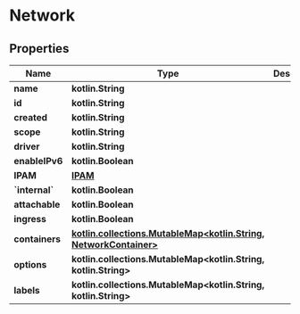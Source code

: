 
# Network

## Properties
Name | Type | Description | Notes
------------ | ------------- | ------------- | -------------
**name** | **kotlin.String** |  |  [optional]
**id** | **kotlin.String** |  |  [optional]
**created** | **kotlin.String** |  |  [optional]
**scope** | **kotlin.String** |  |  [optional]
**driver** | **kotlin.String** |  |  [optional]
**enableIPv6** | **kotlin.Boolean** |  |  [optional]
**IPAM** | [**IPAM**](IPAM.md) |  |  [optional]
**&#x60;internal&#x60;** | **kotlin.Boolean** |  |  [optional]
**attachable** | **kotlin.Boolean** |  |  [optional]
**ingress** | **kotlin.Boolean** |  |  [optional]
**containers** | [**kotlin.collections.MutableMap&lt;kotlin.String, NetworkContainer&gt;**](NetworkContainer.md) |  |  [optional]
**options** | **kotlin.collections.MutableMap&lt;kotlin.String, kotlin.String&gt;** |  |  [optional]
**labels** | **kotlin.collections.MutableMap&lt;kotlin.String, kotlin.String&gt;** |  |  [optional]



